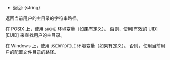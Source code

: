 <!-- YAML
added: v2.3.0
-->

* 返回: {string}

返回当前用户的主目录的字符串路径。

在 POSIX 上，使用 `$HOME` 环境变量（如果有定义）。 
否则，使用[有效的 UID][EUID] 来查找用户的主目录。

在 Windows 上，使用 `USERPROFILE` 环境变量（如果有定义）。 
否则，使用当前用户的配置文件目录的路径。


